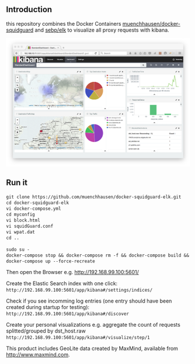 ## Introduction

this repository combines the Docker Containers [muenchhausen/docker-squidguard](https://hub.docker.com/r/muenchhausen/docker-squidguard/) and [sebp/elk](https://hub.docker.com/r/sebp/elk/) to visualize all proxy requests with kibana.

![Screenshot](img/kibana.png)


## Run it
```
git clone https://github.com/muenchhausen/docker-squidguard-elk.git
cd docker-squidguard-elk
vi docker-compose.yml
cd myconfig
vi block.html
vi squidGuard.conf
vi wpat.dat
cd ..

sudo su -
docker-compose stop && docker-compose rm -f && docker-compose build && docker-compose up --force-recreate
```

Then open the Browser e.g. http://192.168.99.100:5601/

Create the Elastic Search index with one click:
```http://192.168.99.100:5601/app/kibana#/settings/indices/```

Check if you see incomming log entries (one entry should have been created during startup for testing):
```http://192.168.99.100:5601/app/kibana#/discover```

Create your personal visualizations e.g. aggregate the count of requests splitted/grouped by dst_host.raw
```http://192.168.99.100:5601/app/kibana#/visualize/step/1```

This product includes GeoLite data created by MaxMind, available from 
<a href="http://www.maxmind.com">http://www.maxmind.com</a>.
